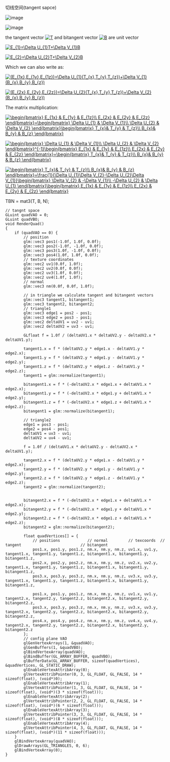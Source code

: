 切线空间(tangent sapce)

![image](https://github.com/yl-me/Notes-of-computer-graphics/blob/master/Other/Tangent-Space/normal_mapping_tbn_vectors.png)

![image](https://github.com/yl-me/Notes-of-computer-graphics/blob/master/Other/Tangent-Space/normal_mapping_surface_edges.png)

the tangent vector <a href="http://www.codecogs.com/eqnedit.php?latex=T" target="_blank"><img src="http://latex.codecogs.com/gif.latex?T" title="T" /></a> and bitangent vector <a href="http://www.codecogs.com/eqnedit.php?latex=B" target="_blank"><img src="http://latex.codecogs.com/gif.latex?B" title="B" /></a> are unit vector

<a href="http://www.codecogs.com/eqnedit.php?latex=E_{1}=\Delta&space;U_{1}T&plus;\Delta&space;V_{1}B" target="_blank"><img src="http://latex.codecogs.com/gif.latex?E_{1}=\Delta&space;U_{1}T&plus;\Delta&space;V_{1}B" title="E_{1}=\Delta U_{1}T+\Delta V_{1}B" /></a>

<a href="http://www.codecogs.com/eqnedit.php?latex=E_{2}=\Delta&space;U_{2}T&plus;\Delta&space;V_{2}B" target="_blank"><img src="http://latex.codecogs.com/gif.latex?E_{2}=\Delta&space;U_{2}T&plus;\Delta&space;V_{2}B" title="E_{2}=\Delta U_{2}T+\Delta V_{2}B" /></a>

Which we can also write as:

<a href="http://www.codecogs.com/eqnedit.php?latex=(E_{1x},E_{1y},E_{1z})=\Delta&space;U_{1}(T_{x},T_{y},T_{z})&plus;\Delta&space;V_{1}(B_{x},B_{y},B_{z})" target="_blank"><img src="http://latex.codecogs.com/gif.latex?(E_{1x},E_{1y},E_{1z})=\Delta&space;U_{1}(T_{x},T_{y},T_{z})&plus;\Delta&space;V_{1}(B_{x},B_{y},B_{z})" title="(E_{1x},E_{1y},E_{1z})=\Delta U_{1}(T_{x},T_{y},T_{z})+\Delta V_{1}(B_{x},B_{y},B_{z})" /></a>

<a href="http://www.codecogs.com/eqnedit.php?latex=(E_{2x},E_{2y},E_{2z})=\Delta&space;U_{2}(T_{x},T_{y},T_{z})&plus;\Delta&space;V_{2}(B_{x},B_{y},B_{z})" target="_blank"><img src="http://latex.codecogs.com/gif.latex?(E_{2x},E_{2y},E_{2z})=\Delta&space;U_{2}(T_{x},T_{y},T_{z})&plus;\Delta&space;V_{2}(B_{x},B_{y},B_{z})" title="(E_{2x},E_{2y},E_{2z})=\Delta U_{2}(T_{x},T_{y},T_{z})+\Delta V_{2}(B_{x},B_{y},B_{z})" /></a>

The matrix multiplication:

<a href="http://www.codecogs.com/eqnedit.php?latex=\begin{bmatrix}&space;E_{1x}&space;&&space;E_{1y}&space;&&space;E_{1z}\\&space;E_{2x}&space;&&space;E_{2y}&space;&&space;E_{2z}&space;\end{bmatrix}=\begin{bmatrix}&space;\Delta&space;U_{1}&space;&&space;\Delta&space;V_{1}\\&space;\Delta&space;U_{2}&space;&&space;\Delta&space;V_{2}&space;\end{bmatrix}\begin{bmatrix}&space;T_{x}&&space;T_{y}&space;&&space;T_{z}\\&space;B_{x}&&space;B_{y}&space;&&space;B_{z}&space;\end{bmatrix}" target="_blank"><img src="http://latex.codecogs.com/gif.latex?\begin{bmatrix}&space;E_{1x}&space;&&space;E_{1y}&space;&&space;E_{1z}\\&space;E_{2x}&space;&&space;E_{2y}&space;&&space;E_{2z}&space;\end{bmatrix}=\begin{bmatrix}&space;\Delta&space;U_{1}&space;&&space;\Delta&space;V_{1}\\&space;\Delta&space;U_{2}&space;&&space;\Delta&space;V_{2}&space;\end{bmatrix}\begin{bmatrix}&space;T_{x}&&space;T_{y}&space;&&space;T_{z}\\&space;B_{x}&&space;B_{y}&space;&&space;B_{z}&space;\end{bmatrix}" title="\begin{bmatrix} E_{1x} & E_{1y} & E_{1z}\\ E_{2x} & E_{2y} & E_{2z} \end{bmatrix}=\begin{bmatrix} \Delta U_{1} & \Delta V_{1}\\ \Delta U_{2} & \Delta V_{2} \end{bmatrix}\begin{bmatrix} T_{x}& T_{y} & T_{z}\\ B_{x}& B_{y} & B_{z} \end{bmatrix}" /></a>

<a href="http://www.codecogs.com/eqnedit.php?latex=\begin{bmatrix}&space;\Delta&space;U_{1}&space;&&space;\Delta&space;V_{1}\\&space;\Delta&space;U_{2}&space;&&space;\Delta&space;V_{2}&space;\end{bmatrix}^{-1}\begin{bmatrix}&space;E_{1x}&space;&&space;E_{1y}&space;&&space;E_{1z}\\&space;E_{2x}&space;&&space;E_{2y}&space;&&space;E_{2z}&space;\end{bmatrix}=\begin{bmatrix}&space;T_{x}&&space;T_{y}&space;&&space;T_{z}\\&space;B_{x}&&space;B_{y}&space;&&space;B_{z}&space;\end{bmatrix}" target="_blank"><img src="http://latex.codecogs.com/gif.latex?\begin{bmatrix}&space;\Delta&space;U_{1}&space;&&space;\Delta&space;V_{1}\\&space;\Delta&space;U_{2}&space;&&space;\Delta&space;V_{2}&space;\end{bmatrix}^{-1}\begin{bmatrix}&space;E_{1x}&space;&&space;E_{1y}&space;&&space;E_{1z}\\&space;E_{2x}&space;&&space;E_{2y}&space;&&space;E_{2z}&space;\end{bmatrix}=\begin{bmatrix}&space;T_{x}&&space;T_{y}&space;&&space;T_{z}\\&space;B_{x}&&space;B_{y}&space;&&space;B_{z}&space;\end{bmatrix}" title="\begin{bmatrix} \Delta U_{1} & \Delta V_{1}\\ \Delta U_{2} & \Delta V_{2} \end{bmatrix}^{-1}\begin{bmatrix} E_{1x} & E_{1y} & E_{1z}\\ E_{2x} & E_{2y} & E_{2z} \end{bmatrix}=\begin{bmatrix} T_{x}& T_{y} & T_{z}\\ B_{x}& B_{y} & B_{z} \end{bmatrix}" /></a>

<a href="http://www.codecogs.com/eqnedit.php?latex=\begin{bmatrix}&space;T_{x}&&space;T_{y}&space;&&space;T_{z}\\&space;B_{x}&&space;B_{y}&space;&&space;B_{z}&space;\end{bmatrix}=\frac{1}{\Delta&space;U_{1}\Delta&space;V_{2}-\Delta&space;U_{2}\Delta&space;V_{1}}\begin{bmatrix}&space;\Delta&space;V_{2}&space;&&space;-\Delta&space;V_{1}\\&space;-\Delta&space;U_{2}&space;&&space;\Delta&space;U_{1}&space;\end{bmatrix}\begin{bmatrix}&space;E_{1x}&space;&&space;E_{1y}&space;&&space;E_{1z}\\&space;E_{2x}&space;&&space;E_{2y}&space;&&space;E_{2z}&space;\end{bmatrix}" target="_blank"><img src="http://latex.codecogs.com/gif.latex?\begin{bmatrix}&space;T_{x}&&space;T_{y}&space;&&space;T_{z}\\&space;B_{x}&&space;B_{y}&space;&&space;B_{z}&space;\end{bmatrix}=\frac{1}{\Delta&space;U_{1}\Delta&space;V_{2}-\Delta&space;U_{2}\Delta&space;V_{1}}\begin{bmatrix}&space;\Delta&space;V_{2}&space;&&space;-\Delta&space;V_{1}\\&space;-\Delta&space;U_{2}&space;&&space;\Delta&space;U_{1}&space;\end{bmatrix}\begin{bmatrix}&space;E_{1x}&space;&&space;E_{1y}&space;&&space;E_{1z}\\&space;E_{2x}&space;&&space;E_{2y}&space;&&space;E_{2z}&space;\end{bmatrix}" title="\begin{bmatrix} T_{x}& T_{y} & T_{z}\\ B_{x}& B_{y} & B_{z} \end{bmatrix}=\frac{1}{\Delta U_{1}\Delta V_{2}-\Delta U_{2}\Delta V_{1}}\begin{bmatrix} \Delta V_{2} & -\Delta V_{1}\\ -\Delta U_{2} & \Delta U_{1} \end{bmatrix}\begin{bmatrix} E_{1x} & E_{1y} & E_{1z}\\ E_{2x} & E_{2y} & E_{2z} \end{bmatrix}" /></a>

TBN = mat3(T, B, N);

    // tangnt space
	GLuint quadVAO = 0;
	GLuint quadVBO;
	void RenderQuad()
	{
		if (quadVAO == 0) {
			// position
			glm::vec3 pos1(-1.0f, 1.0f, 0.0f);
			glm::vec3 pos2(-1.0f, -1.0f, 0.0f);
			glm::vec3 pos3(1.0f, -1.0f, 0.0f);
			glm::vec3 pos4(1.0f, 1.0f, 0.0f);
			// texture coordinates
			glm::vec2 uv1(0.0f, 1.0f);
			glm::vec2 uv2(0.0f, 0.0f);
			glm::vec2 uv3(1.0f, 0.0f);
			glm::vec2 uv4(1.0f, 1.0f);
			// normal
			glm::vec3 nm(0.0f, 0.0f, 1.0f);
	
			// in triangle we calculate tangent and bitangent vectors
			glm::vec3 tangent1, bitangent1;
			glm::vec3 tangent2, bitangent2;
			// triangle1
			glm::vec3 edge1 = pos2 - pos1;
			glm::vec3 edge2 = pos3 - pos1;
			glm::vec2 deltaUV1 = uv2 - uv1;
			glm::vec2 deltaUV2 = uv3 - uv1;
	
			GLfloat f = 1.0f / (deltaUV1.x * deltaUV2.y - deltaUV2.x * deltaUV1.y);
	
			tangent1.x = f * (deltaUV2.y * edge1.x - deltaUV1.y * edge2.x);
			tangent1.y = f * (deltaUV2.y * edge1.y - deltaUV1.y * edge2.y);
			tangent1.z = f * (deltaUV2.y * edge1.z - deltaUV1.y * edge2.z);
			tangent1 = glm::normalize(tangent1);
	
			bitangent1.x = f * (-deltaUV2.x * edge1.x + deltaUV1.x * edge2.x);
			bitangent1.y = f * (-deltaUV2.x * edge1.y + deltaUV1.x * edge2.y);
			bitangent1.z = f * (-deltaUV2.x * edge1.z + deltaUV1.x * edge2.z);
			bitangent1 = glm::normalize(bitangent1);
			
			// triangle2
			edge1 = pos3 - pos1;
			edge2 = pos4 - pos1;
			deltaUV1 = uv3 - uv1;
			deltaUV2 = uv4 - uv1;
	
			f = 1.0f / (deltaUV1.x * deltaUV2.y - deltaUV2.x * deltaUV1.y);
	
			tangent2.x = f * (deltaUV2.y * edge1.x - deltaUV1.y * edge2.x);
			tangent2.y = f * (deltaUV2.y * edge1.y - deltaUV1.y * edge2.y);
			tangent2.z = f * (deltaUV2.y * edge1.z - deltaUV1.y * edge2.z);
			tangent2 = glm::normalize(tangent2);
	
	
			bitangent2.x = f * (-deltaUV2.x * edge1.x + deltaUV1.x * edge2.x);
			bitangent2.y = f * (-deltaUV2.x * edge1.y + deltaUV1.x * edge2.y);
			bitangent2.z = f * (-deltaUV2.x * edge1.z + deltaUV1.x * edge2.z);
			bitangent2 = glm::normalize(bitangent2);
	
			float quadVertices[] = {
				// positions            // normal         // texcoords  // tangent                          // bitangent
				pos1.x, pos1.y, pos1.z, nm.x, nm.y, nm.z, uv1.x, uv1.y, tangent1.x, tangent1.y, tangent1.z, bitangent1.x, bitangent1.y, bitangent1.z,
				pos2.x, pos2.y, pos2.z, nm.x, nm.y, nm.z, uv2.x, uv2.y, tangent1.x, tangent1.y, tangent1.z, bitangent1.x, bitangent1.y, bitangent1.z,
				pos3.x, pos3.y, pos3.z, nm.x, nm.y, nm.z, uv3.x, uv3.y, tangent1.x, tangent1.y, tangent1.z, bitangent1.x, bitangent1.y, bitangent1.z,
	
				pos1.x, pos1.y, pos1.z, nm.x, nm.y, nm.z, uv1.x, uv1.y, tangent2.x, tangent2.y, tangent2.z, bitangent2.x, bitangent2.y, bitangent2.z,
				pos3.x, pos3.y, pos3.z, nm.x, nm.y, nm.z, uv3.x, uv3.y, tangent2.x, tangent2.y, tangent2.z, bitangent2.x, bitangent2.y, bitangent2.z,
				pos4.x, pos4.y, pos4.z, nm.x, nm.y, nm.z, uv4.x, uv4.y, tangent2.x, tangent2.y, tangent2.z, bitangent2.x, bitangent2.y, bitangent2.z
			};
			// config plane VAO
			glGenVertexArrays(1, &quadVAO);
			glGenBuffers(1, &quadVBO);
			glBindVertexArray(quadVAO);
			glBindBuffer(GL_ARRAY_BUFFER, quadVBO);
			glBufferData(GL_ARRAY_BUFFER, sizeof(quadVertices), &quadVertices, GL_STATIC_DRAW);
			glEnableVertexAttribArray(0);
			glVertexAttribPointer(0, 3, GL_FLOAT, GL_FALSE, 14 * sizeof(float), (void*)0);
			glEnableVertexAttribArray(1);
			glVertexAttribPointer(1, 3, GL_FLOAT, GL_FALSE, 14 * sizeof(float), (void*)(3 * sizeof(float)));
			glEnableVertexAttribArray(2);
			glVertexAttribPointer(2, 2, GL_FLOAT, GL_FALSE, 14 * sizeof(float), (void*)(6 * sizeof(float)));
			glEnableVertexAttribArray(3);
			glVertexAttribPointer(3, 3, GL_FLOAT, GL_FALSE, 14 * sizeof(float), (void*)(8 * sizeof(float)));
			glEnableVertexAttribArray(4);
			glVertexAttribPointer(4, 3, GL_FLOAT, GL_FALSE, 14 * sizeof(float), (void*)(11 * sizeof(float)));
		}
		glBindVertexArray(quadVAO);
		glDrawArrays(GL_TRIANGLES, 0, 6);
		glBindVertexArray(0);
	}